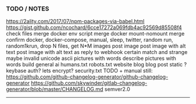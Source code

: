 
### TODO / NOTES

https://2ality.com/2017/07/npm-packages-via-babel.html
https://gist.github.com/ncochard/6cce17272a069fdb4ac92569d85508f4
check files merge
docker env script merge
docker mount-nomount merge
confirm docker, docker-compose, manual, sleep, twitter, random run, random1krun, drop N files, get N*M images
post image
post image with alt text
post image with alt text as reply to webhook
certain match and strange maybe invalid unicode
ascii pictures with words
describe pictures with words
build general ai
humans.txt robots.txt website blog blog post static ? keybase auth? lets encrypt? security.txt
TODO + manual still: https://github.com/github-changelog-generator/github-changelog-generator
https://github.com/skywinder/gitlab-changelog-generator/blob/master/CHANGELOG.md
semver2.0

----
